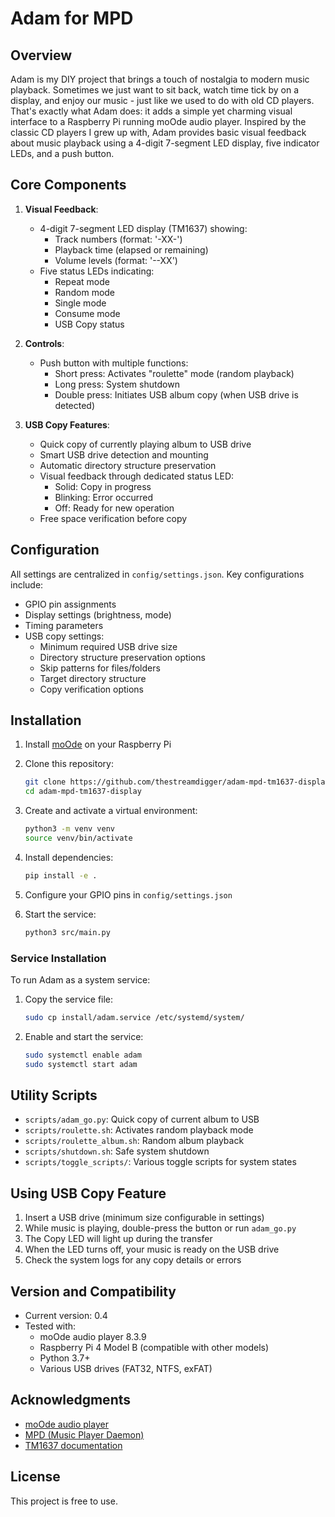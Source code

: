 # Adam for MPD

## Overview

Adam is my DIY project that brings a touch of nostalgia to modern music playback. Sometimes we just want to sit back, watch time tick by on a display, and enjoy our music - just like we used to do with old CD players. That's exactly what Adam does: it adds a simple yet charming visual interface to a Raspberry Pi running moOde audio player. Inspired by the classic CD players I grew up with, Adam provides basic visual feedback about music playback using a 4-digit 7-segment LED display, five indicator LEDs, and a push button.

## Core Components

1. **Visual Feedback**:
   - 4-digit 7-segment LED display (TM1637) showing:
     - Track numbers (format: '-XX-')
     - Playback time (elapsed or remaining)
     - Volume levels (format: '--XX')
   - Five status LEDs indicating:
     - Repeat mode
     - Random mode
     - Single mode
     - Consume mode
     - USB Copy status

2. **Controls**:
   - Push button with multiple functions:
     - Short press: Activates "roulette" mode (random playback)
     - Long press: System shutdown
     - Double press: Initiates USB album copy (when USB drive is detected)

3. **USB Copy Features**:
   - Quick copy of currently playing album to USB drive
   - Smart USB drive detection and mounting
   - Automatic directory structure preservation
   - Visual feedback through dedicated status LED:
     - Solid: Copy in progress
     - Blinking: Error occurred
     - Off: Ready for new operation
   - Free space verification before copy

## Configuration

All settings are centralized in `config/settings.json`. Key configurations include:

- GPIO pin assignments
- Display settings (brightness, mode)
- Timing parameters
- USB copy settings:
  - Minimum required USB drive size
  - Directory structure preservation options
  - Skip patterns for files/folders
  - Target directory structure
  - Copy verification options

## Installation

1. Install [moOde](https://moodeaudio.org/) on your Raspberry Pi

2. Clone this repository:
   ```bash
   git clone https://github.com/thestreamdigger/adam-mpd-tm1637-display.git
   cd adam-mpd-tm1637-display
   ```

3. Create and activate a virtual environment:
   ```bash
   python3 -m venv venv
   source venv/bin/activate
   ```

4. Install dependencies:
   ```bash
   pip install -e .
   ```

5. Configure your GPIO pins in `config/settings.json`

6. Start the service:
   ```bash
   python3 src/main.py
   ```

### Service Installation

To run Adam as a system service:

1. Copy the service file:
   ```bash
   sudo cp install/adam.service /etc/systemd/system/
   ```
2. Enable and start the service:
   ```bash
   sudo systemctl enable adam
   sudo systemctl start adam
   ```

## Utility Scripts

- `scripts/adam_go.py`: Quick copy of current album to USB
- `scripts/roulette.sh`: Activates random playback mode
- `scripts/roulette_album.sh`: Random album playback
- `scripts/shutdown.sh`: Safe system shutdown
- `scripts/toggle_scripts/`: Various toggle scripts for system states

## Using USB Copy Feature

1. Insert a USB drive (minimum size configurable in settings)
2. While music is playing, double-press the button or run `adam_go.py`
3. The Copy LED will light up during the transfer
4. When the LED turns off, your music is ready on the USB drive
5. Check the system logs for any copy details or errors

## Version and Compatibility

- Current version: 0.4
- Tested with:
  - moOde audio player 8.3.9
  - Raspberry Pi 4 Model B (compatible with other models)
  - Python 3.7+
  - Various USB drives (FAT32, NTFS, exFAT)

## Acknowledgments

- [moOde audio player](https://moodeaudio.org/)
- [MPD (Music Player Daemon)](https://www.musicpd.org/)
- [TM1637 documentation](https://www.makerguides.com/wp-content/uploads/2019/08/TM1637-Datasheet.pdf)

## License

This project is free to use.

